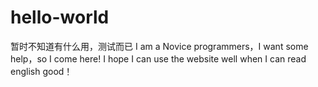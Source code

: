 # hello-world
暂时不知道有什么用，测试而已
I am a Novice programmers，I want some help，so I come here!
I hope I can use the website well when I can read english good！
